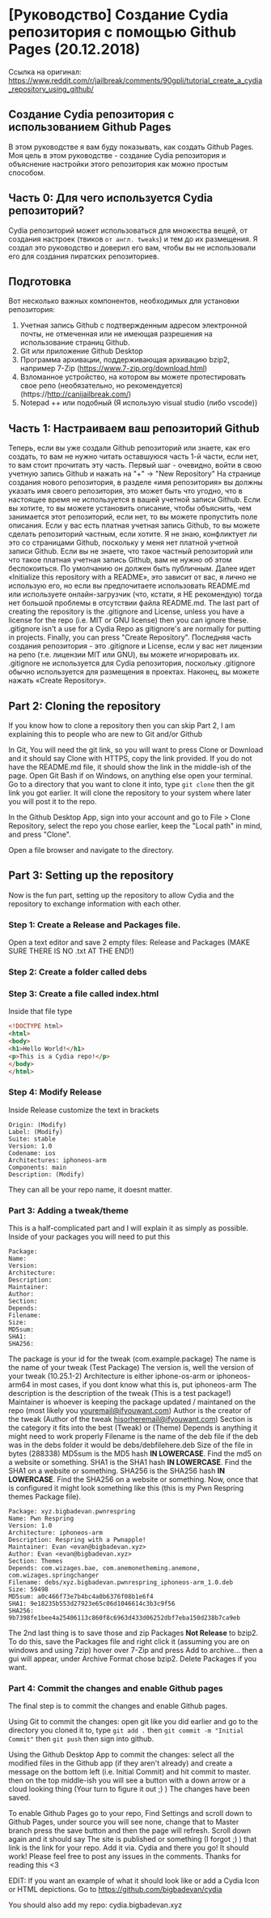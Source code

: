 # [Руководство] Создание Cydia репозитория с помощью Github Pages (20.12.2018)
Ссылка на оригинал: https://www.reddit.com/r/jailbreak/comments/90gpli/tutorial_create_a_cydia_repository_using_github/

## Создание Cydia репозитория с использованием Github Pages

В этом руководстве я вам буду показывать, как создать Github Pages. Моя цель в этом руководстве - создание Cydia репозитория и объяснение настройки этого репозитория как можно простым способом.

## Часть 0: Для чего используется Cydia репозиторий?
Cydia репозиторий  может использоваться для множества вещей, от создания настроек (твиков `от англ. tweaks`) и тем до их размещения. Я создал это руководство и доверил его вам, чтобы вы не использовали его для создания пиратских репозиториев.

## Подготовка

Вот несколько важных компонентов, необходимых для установки репозитория:
1) Учетная запись Github с подтвержденным адресом электронной почты, не отмеченная или не имеющая разрешения на использование страниц Github.
2) Git или приложение Github Desktop
3) Программа архивации, поддерживающая архивацию bzip2, например 7-Zip (https://www.7-zip.org/download.html)
4) Взломанное устройство, на котором вы можете протестировать свое репо (необязательно, но рекомендуется) (https://http://canijailbreak.com/)
5) Notepad ++ или подобный (Я использую visual studio (либо vscode))

## Часть 1: Настраиваем ваш репозиторий Github
Теперь, если вы уже создали Github репозиторий или знаете, как его создать, то вам не нужно читать оставшуюся часть 1-й части, если нет, то вам стоит прочитать эту часть.
Первый шаг - очевидно, войти в свою учетную запись Github и нажать на "+" -> "New Repository"
На странице создания нового репозитория, в разделе «имя репозитория» вы должны указать имя своего репозитория, это может быть что угодно, что в настоящее время не используется в вашей учетной записи Github.
Если вы хотите, то вы можете установить описание, чтобы объяснить, чем занимается этот репозиторий, если нет, то вы можете пропустить поле описания.
Если у вас есть платная учетная запись Github, то вы можете сделать репозиторий частным, если хотите. Я не знаю, конфликтует ли это со страницами Github, поскольку у меня нет платной учетной записи Github. Если вы не знаете, что такое частный репозиторий или что такое платная учетная запись Github, вам не нужно об этом беспокоиться. По умолчанию он должен быть публичным.
Далее идет «Initialize this repository with a README», это зависит от вас, я лично не использую его, но если вы предпочитаете использовать README.md или используете онлайн-загрузчик (что, кстати, я НЕ рекомендую) тогда нет большой проблемы в отсутствии файла README.md.
The last part of creating the repository is the .gitignore and License, unless you have a license for the repo (i.e. MIT or GNU license) then you can ignore these. .gitignore isn't a use for a Cydia Repo as gitignore's are normally for putting in projects.
Finally, you can press "Create Repository".
Последняя часть создания репозитория - это .gitignore и License, если у вас нет лицензии на репо (т.е. лицензии MIT или GNU), вы можете игнорировать их. .gitignore не используется для Cydia репозитория, поскольку .gitignore обычно используется для размещения в проектах.
Наконец, вы можете нажать «Create Repository».



## Part 2: Cloning the repository
If you know how to clone a repository then you can skip Part 2, I am explaining this to people who are new to Git and/or Github

In Git, You will need the git link, so you will want to press Clone or Download and it should say Clone with HTTPS, copy the link provided. If you do not have the README.md file, it should show the link in the middle-ish of the page. Open Git Bash if on Windows, on anything else open your terminal. Go to a directory that you want to clone it into, type `git clone` then the git link you got earlier. It will clone the repository to your system where later you will post it to the repo.

In the Github Desktop App, sign into your account and go to File > Clone Repository, select the repo you chose earlier, keep the "Local path" in mind, and press "Clone".

Open a file browser and navigate to the directory.

## Part 3: Setting up the repository
Now is the fun part, setting up the repository to allow Cydia and the repository to exchange information with each other.

### Step 1: Create a Release and Packages file.
Open a text editor and save 2 empty files: Release and Packages (MAKE SURE THERE IS NO .txt AT THE END!)

### Step 2: Create a folder called debs
### Step 3: Create a file called index.html
Inside that file type
```html
<!DOCTYPE html>
<html>
<body>
<h1>Hello World!</h1>
<p>This is a Cydia repo!</p>
</body>
</html>
```
### Step 4: Modify Release
Inside Release customize the text in brackets
```
Origin: (Modify)
Label: (Modify)
Suite: stable
Version: 1.0
Codename: ios
Architectures: iphoneos-arm
Components: main
Description: (Modify)
```
They can all be your repo name, it doesnt matter.
### Part 3: Adding a tweak/theme
This is a half-complicated part and I will explain it as simply as possible. Inside of your packages you will need to put this
```
Package: 
Name: 
Version: 
Architecture: 
Description: 
Maintainer: 
Author: 
Section: 
Depends: 
Filename: 
Size: 
MD5sum: 
SHA1: 
SHA256:
```
The package is your id for the tweak (com.example.package) The name is the name of your tweak (Test Package) The version is, well the version of your tweak (10.25.1-2) Architecture is either iphone-os-arm or iphoneos-arm64 in most cases, if you dont know what this is, put iphoneos-arm The description is the description of the tweak (This is a test package!) Maintainer is whoever is keeping the package updated / maintaned on the repo (most likely you youremail@ifyouwant.com) Author is the creator of the tweak (Author of the tweak hisorheremail@ifyouwant.com) Section is the category it fits into the best (Tweak) or (Theme) Depends is anything it might need to work properly Filename is the name of the deb file if the deb was in the debs folder it would be debs/debfilehere.deb Size of the file in bytes (288338) MD5sum is the MD5 hash <b>IN LOWERCASE</b>. Find the md5 on a website or something. SHA1 is the SHA1 hash <b>IN LOWERCASE</b>. Find the SHA1 on a website or something. SHA256 is the SHA256 hash <b>IN LOWERCASE</b>. Find the SHA256 on a website or something.
Now, once that is configured it might look something like this (this is my Pwn Respring themes Package file).
```
Package: xyz.bigbadevan.pwnrespring
Name: Pwn Respring
Version: 1.0
Architecture: iphoneos-arm
Description: Respring with a Pwnapple!
Maintainer: Evan <evan@bigbadevan.xyz>
Author: Evan <evan@bigbadevan.xyz>
Section: Themes
Depends: com.wizages.bae, com.anemonetheming.anemone, com.wizages.springchanger
Filename: debs/xyz.bigbadevan.pwnrespring_iphoneos-arm_1.0.deb
Size: 59498
MD5sum: a0c466f73e7b4bc4a0b6376f08b1e6f4
SHA1: 9e18235b553d27923e65c06d1046614c3b3c9f56
SHA256: 9b7398fe1bee4a25406113c860f8c6963d433d06252dbf7eba150d238b7ca9eb
```
The 2nd last thing is to save those and zip Packages <b>Not Release</b> to bzip2. To do this, save the Packages file and right click it (assuming you are on windows and using 7zip) hover over 7-Zip and press Add to archive... then a gui will appear, under Archive Format chose bzip2.
Delete Packages if you want.
### Part 4: Commit the changes and enable Github pages
The final step is to commit the changes and enable Github pages.

Using Git to commit the changes: open git like you did earlier and go to the directory you cloned it to, type `git add .` then `git commit -m "Initial Commit"` then `git push` then sign into github.

Using the Github Desktop App to commit the changes: select all the modified files in the Github app (if they aren't already) and create a message on the bottom left (i.e. Initial Commit) and hit commit to master. then on the top middle-ish you will see a button with a down arrow or a cloud looking thing (Your turn to figure it out ;) ) The changes have been saved.

To enable Github Pages go to your repo, Find Settings and scroll down to Github Pages, under source you will see none, change that to Master branch press the save button and then the page will refresh. Scroll down again and it should say The site is published or something (I forgot ;) ) that link is the link for your repo. Add it via. Cydia and there you go! It should work! Please feel free to post any issues in the comments. Thanks for reading this <3

EDIT: If you want an example of what it should look like or add a Cydia Icon or HTML depictions. Go to https://github.com/bigbadevan/cydia

You should also add my repo: cydia.bigbadevan.xyz
